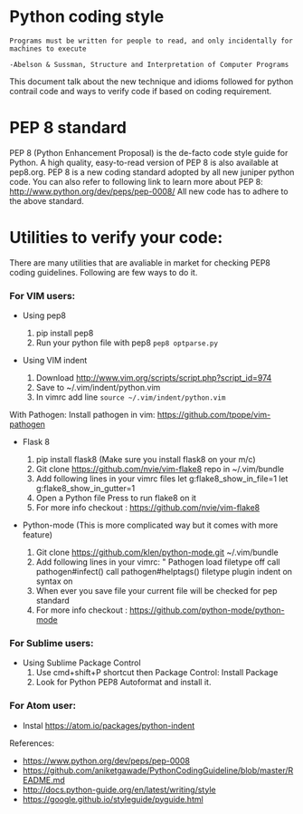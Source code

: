 # Python coding style

`Programs must be written for people to read, and only incidentally for machines to execute`

`-Abelson & Sussman, Structure and Interpretation of Computer Programs`

This document talk about the new technique and idioms followed for python contrail code and ways to verify code if based on coding requirement.

# PEP 8 standard
PEP 8 (Python Enhancement Proposal) is the de-facto code style guide for Python. A high quality, easy-to-read version of PEP 8 is also available at pep8.org. PEP 8 is a new coding standard adopted by all new juniper python code. You can also refer to following link to learn more about PEP 8:
http://www.python.org/dev/peps/pep-0008/
All new code has to adhere to the above standard.

# Utilities to verify your code:
There are many utilities that are avaliable in market for checking PEP8 coding guidelines. Following are few ways to do it.

### For VIM users:
- Using pep8 
    1. pip install pep8
    2. Run your python file with pep8 ` pep8 optparse.py `


- Using VIM indent
    1. Download http://www.vim.org/scripts/script.php?script_id=974 
    2. Save to ~/.vim/indent/python.vim
    3. In vimrc add line `source ~/.vim/indent/python.vim`

With Pathogen:
Install pathogen in vim:
https://github.com/tpope/vim-pathogen
- Flask 8
    1. pip install flask8 (Make sure you install flask8 on your m/c)
    2. Git clone https://github.com/nvie/vim-flake8 repo in ~/.vim/bundle 
    3. Add following lines in your vimrc files
        let g:flake8_show_in_file=1
        let g:flake8_show_in_gutter=1
    4. Open a Python file
        Press <F7> to run flake8 on it
    5. For more info checkout : https://github.com/nvie/vim-flake8

- Python-mode (This is more complicated way but it comes with more feature)
    1. Git clone https://github.com/klen/python-mode.git ~/.vim/bundle
    2. Add following lines in your vimrc:
        " Pathogen load
        filetype off
        call pathogen#infect()
        call pathogen#helptags()
        filetype plugin indent on
        syntax on
    3. When ever you save file your current file will be checked for pep standard
    4. For more info checkout : https://github.com/python-mode/python-mode


    
### For Sublime users:

- Using Sublime Package Control
    1. Use cmd+shift+P shortcut then Package Control: Install Package
    2. Look for Python PEP8 Autoformat and install it.

### For Atom user:
- Instal https://atom.io/packages/python-indent

References:
- https://www.python.org/dev/peps/pep-0008
- https://github.com/aniketgawade/PythonCodingGuideline/blob/master/README.md
- http://docs.python-guide.org/en/latest/writing/style
- https://google.github.io/styleguide/pyguide.html


